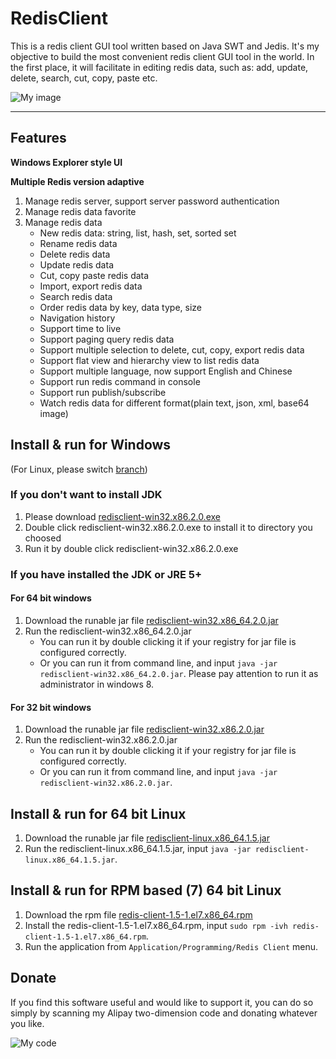 # RedisClient


This is a redis client GUI tool written based on Java SWT and Jedis. It's my objective to build the most convenient redis client GUI tool in the world. In the first place, it will facilitate in editing redis data, such as: add, update, delete, search, cut, copy, paste etc.

![My image](https://github.com/caoxinyu/RedisClient/raw/master/src/main/resources/screen.png)

--------

## Features

**Windows Explorer style UI**

**Multiple Redis version adaptive**

 1. Manage redis server, support server password authentication
 2. Manage redis data favorite
 3. Manage redis data
 	* New redis data: string, list, hash, set, sorted set
 	* Rename redis data 
 	* Delete redis data
 	* Update redis data
 	* Cut, copy paste redis data
 	* Import, export redis data
 	* Search redis data
 	* Order redis data by key, data type, size
 	* Navigation history
 	* Support time to live
 	* Support paging query redis data
 	* Support multiple selection to delete, cut, copy, export redis data
 	* Support flat view and hierarchy view to list redis data
 	* Support multiple language, now support English and Chinese
 	* Support run redis command in console
 	* Support run publish/subscribe
 	* Watch redis data for different format(plain text, json, xml, base64 image)


## Install & run for Windows
(For Linux, please switch [branch](https://github.com/caoxinyu/RedisClient/tree/linux))
### If you don't want to install JDK

1. Please download [redisclient-win32.x86.2.0.exe](https://raw.githubusercontent.com/caoxinyu/RedisClient/master/release/redisclient-win32.x86.2.0.exe)
2. Double click redisclient-win32.x86.2.0.exe to install it to directory you choosed
3. Run it by double click redisclient-win32.x86.2.0.exe


### If you have installed the JDK or JRE 5+ 

#### For 64 bit windows
 1. Download the runable jar file [redisclient-win32.x86_64.2.0.jar](https://github.com/caoxinyu/RedisClient/blob/master/release/redisclient-win32.x86_64.2.0.jar?raw=true)
 2. Run the redisclient-win32.x86_64.2.0.jar
 	* You can run it by double clicking it if your registry for jar file is configured correctly.
 	* Or you can run it from command line, and input `java -jar redisclient-win32.x86_64.2.0.jar`. Please pay attention to run it as administrator in windows 8.
 	
#### For 32 bit windows
 1. Download the runable jar file [redisclient-win32.x86.2.0.jar](https://github.com/caoxinyu/RedisClient/blob/master/release/redisclient-win32.x86.2.0.jar?raw=true)
 2. Run the redisclient-win32.x86.2.0.jar
 	* You can run it by double clicking it if your registry for jar file is configured correctly.
 	* Or you can run it from command line, and input `java -jar redisclient-win32.x86.2.0.jar`. 

## Install & run for 64 bit Linux
 1. Download the runable jar file [redisclient-linux.x86_64.1.5.jar](https://github.com/comolosabia/RedisClient/blob/linux-x86_64/release/redisclient-linux.x86_64.1.5.jar?raw=true)
 2. Run the redisclient-linux.x86_64.1.5.jar, input `java -jar redisclient-linux.x86_64.1.5.jar`. 

## Install & run for RPM based (7) 64 bit Linux
 1. Download the rpm file [redis-client-1.5-1.el7.x86_64.rpm](https://github.com/comolosabia/RedisClient/blob/linux-x86_64/release/redis-client-1.5-1.el7.x86_64.rpm?raw=true)
 2. Install the redis-client-1.5-1.el7.x86_64.rpm, input `sudo rpm -ivh redis-client-1.5-1.el7.x86_64.rpm`. 
 3. Run the application from `Application/Programming/Redis Client` menu.

## Donate
 
If you find this software useful and would like to support it, you can do so simply by scanning my Alipay two-dimension code and donating whatever you like.

![My code](https://github.com/caoxinyu/RedisClient/raw/master/src/main/resources/code.png)
 
